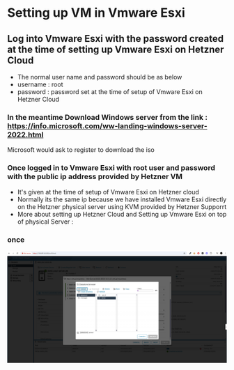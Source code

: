 # Setting up VM in Vmware Esxi

## Log into Vmware Esxi with the password created at the time of setting up Vmware Esxi on Hetzner Cloud 

- The normal user name and password should be as below
- username : root
- password : password set at the time of setup of Vmware Esxi on Hetzner Cloud

### In the meantime Download Windows server from the link : https://info.microsoft.com/ww-landing-windows-server-2022.html

 Microsoft would ask to register to download the iso

### Once logged in to Vmware Esxi with root user and password with the public ip address provided by Hetzner VM
- It's given at the time of setup of Vmware Esxi on Hetzner cloud
- Normally its the same ip because we have installed Vmware Esxi directly on the Hetzner physical server using KVM provided by Hetzner Supporrt
- More about setting up Hetzner Cloud and Setting up Vmware Esxi on top of physical Server : 

### once
![alt text](image.png)